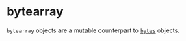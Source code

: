 # bytearray

`bytearray` objects are a mutable counterpart to [`bytes`](/built-in-types/bytes/) objects.